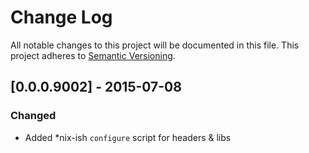 # Change Log
All notable changes to this project will be documented in this file.
This project adheres to [Semantic Versioning](http://semver.org/).

## [0.0.0.9002] - 2015-07-08
### Changed
- Added *nix-ish `configure` script for headers & libs
